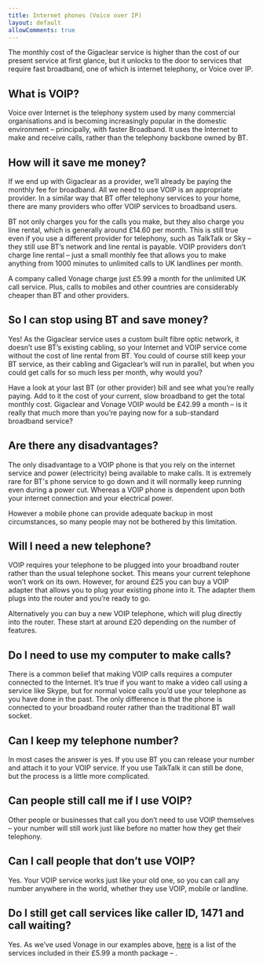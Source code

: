 ```yaml
---
title: Internet phones (Voice over IP)
layout: default
allowComments: true
---
```


The monthly cost of the Gigaclear service is higher than the cost of our present service at first
glance, but it unlocks to the door to services that require fast broadband, one of which is
internet telephony, or Voice over IP.

## What is VOIP?

Voice over Internet is the telephony system used by many commercial organisations and is becoming
increasingly popular in the domestic environment – principally, with faster Broadband. It uses the
Internet to make and receive calls, rather than the telephony backbone owned by BT.

## How will it save me money?

If we end up with Gigaclear as a provider, we’ll already be paying the monthly fee for broadband.
All we need to use VOIP is an appropriate provider. In a similar way that BT offer telephony
services to your home, there are many providers who offer VOIP services to broadband users.

BT not only charges you for the calls you make, but they also charge you line rental, which is
generally around £14.60 per month. This is still true even if you use a different provider for
telephony, such as TalkTalk or Sky – they still use BT’s network and line rental is payable.
VOIP providers don’t charge line rental – just a small monthly fee that allows you to make anything
from 1000 minutes to unlimited calls to UK landlines per month.

A company called Vonage charge just £5.99 a month for the unlimited UK call service. Plus, calls to
mobiles and other countries are considerably cheaper than BT and other providers.

## So I can stop using BT and save money?

Yes! As the Gigaclear service uses a custom built fibre optic network, it doesn’t use BT’s existing
cabling, so your Internet and VOIP service come without the cost of line rental from BT. You could
of course still keep your BT service, as their cabling and Gigaclear’s will run in parallel, but
when you could get calls for so much less per month, why would you?

Have a look at your last BT (or other provider) bill and see what you’re really paying. Add to it
the cost of your current, slow broadband to get the total monthly cost. Gigaclear and Vonage VOIP
would be £42.99 a month – is it really that much more than you’re paying now for a sub-standard
broadband service?

## Are there any disadvantages?

The only disadvantage to a VOIP phone is that you rely on the internet service and power
(electricity) being available to make calls. It is extremely rare for BT's phone service to go down
and it will normally keep running even during a power cut. Whereas a VOIP phone is dependent upon
both your internet connection and your electrical power.

However a mobile phone can provide adequate backup in most circumstances, so many people may not
be bothered by this limitation.

## Will I need a new telephone?

VOIP requires your telephone to be plugged into your broadband router rather than the
usual telephone socket. This means your current telephone won’t work on its own. However, for
around £25 you can buy a VOIP adapter that allows you to plug your existing phone
into it. The adapter them plugs into the router and you’re ready to go.

Alternatively you can buy a new VOIP telephone, which will plug directly into the router. These
start at around £20 depending on the number of features.

## Do I need to use my computer to make calls?

There is a common belief that making VOIP calls requires a computer connected to the
Internet. It’s true if you want to make a video call using a service like Skype, but for normal
voice calls you’d use your telephone as you have done in the past. The only difference is that the
phone is connected to your broadband router rather than the traditional BT wall socket.

## Can I keep my telephone number?

In most cases the answer is yes. If you use BT you can release your number and attach it to your
VOIP service. If you use TalkTalk it can still be done, but the process is a little more
complicated.

## Can people still call me if I use VOIP?

Other people or businesses that call you don’t need to use VOIP themselves – your number will still
work just like before no matter how they get their telephony.

## Can I call people that don’t use VOIP?

Yes. Your VOIP service works just like your old one, so you can call any number anywhere in the
world, whether they use VOIP, mobile or landline.

## Do I still get call services like caller ID, 1471 and call waiting?

Yes. As we’ve used Vonage in our examples above, [here](http://www.vonage.co.uk/inclusive-call-features)
is a list of the services included in their £5.99 a month package – .
